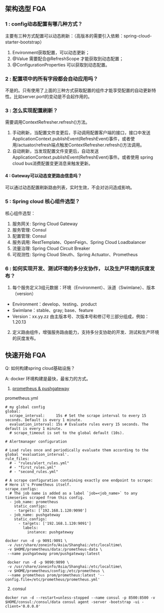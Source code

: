 ## 架构选型 FQA

### 1 : config动态配置有哪几种方式？

主要有三种方式配置可以动态刷新：（高版本的需要引入依赖：spring-cloud-starter-bootstrap）

   1. Environment获取配置，可以动态更新；
   2. @Value 需要配合@RefreshScope 才能获取到动态配置；
   3. @ConfigurationProperties 可以获取到动态配置。

### 2 : 配置项中的所有字段都会自动应用吗？

不是的。只有使用了上面的三种方式获取配置的组件才能享受配置的自动更新特性。比如server.port的变动是不会起作用的。

### 3 : 怎么实现配置刷新？

需要调用ContextRefresher.refresh()方法。

   1. 手动刷新，当配置文件变更后，手动调用配置客户端的接口，接口中发送ApplicationContext.publishEvent(RefreshEvent)事件，或者使用/actuator/refresh端点触发ContextRefresher.refresh()方法调用。
   2. 自动刷新，当发现配置文件变更后，自动发送ApplicationContext.publishEvent(RefreshEvent)事件。或者使用 spring cloud bus消费配置变更消息来触发更新。

#### 4 : Gateway可以动态变更路由信息吗？

可以通过动态配置刷新路由列表，实时生效，不会对访问造成影响。

### 5 : Spring cloud 核心组件选型？

核心组件选型：
   1. 服务网关: Spring Cloud Gateway
   2. 服务管理: Consul
   3. 配置管理: Consul
   4. 服务调用: RestTemplate、OpenFeign、Spring Cloud Loadbalancer
   5. 流量治理: Spring Cloud Circuit Breaker
   6. 可观测性: Spring Cloud Sleuth、Spring Actuator、Prometheus

### 6 : 如何实现开发、测试环境的多分支协作， 以及生产环境的灰度发布？

1. 每个服务定义3组元数据：环境（Environment）、泳道（Swimlane）、版本（version）
* Environment：develop、testing、product
* Swimlane：stable、gray; base、feature
* Version：xx.yy.zz 由主版本号、次版本号和修订号三部分组成，例如：1.20.13

2. 定义路由组件，增强服务路由能力，支持多分支协助的开发、测试和生产环境的灰度发布。


## 快速开始 FQA

Q: 如何构建spring cloud基础设施？

A: docker 环境构建是最快，最省力的方式。

1. [prometheus & pushgateway](https://blog.csdn.net/qq_36120342/article/details/119758402)

prometheus.yml

```
# my global config
global:
  scrape_interval:     15s # Set the scrape interval to every 15 seconds. Default is every 1 minute.
  evaluation_interval: 15s # Evaluate rules every 15 seconds. The default is every 1 minute.
  # scrape_timeout is set to the global default (10s).

# Alertmanager configuration

# Load rules once and periodically evaluate them according to the global 'evaluation_interval'.
rule_files:
  # - "rules/alert_rules.yml"
  # - "first_rules.yml"
  # - "second_rules.yml"

# A scrape configuration containing exactly one endpoint to scrape:
# Here it's Prometheus itself.
scrape_configs:
  # The job name is added as a label `job=<job_name>` to any timeseries scraped from this config.
  - job_name: prometheus
    static_configs:
    - targets: ['192.168.1.120:9090']
  - job_name: pushgateway
    static_configs:
      - targets: ['192.168.1.120:9091']
        labels:
          instance: pushgateway
```

```
docker run -d -p 9091:9091 \
 -v /usr/share/zoneinfo/Asia/Shanghai:/etc/localtime\
 -v $HOME/prometheus/data:/prometheus-data \
 --name pushgateway prom/pushgateway:latest

 docker run -d -p 9090:9090 \
 -v /usr/share/zoneinfo/Asia/Shanghai:/etc/localtime\
 -v $HOME/prometheus/config:/etc/prometheus \
 --name prometheus prom/prometheus:latest '--config.file=/etc/prometheus/prometheus.yml'
```

2. consul

```
docker run -d --restart=unless-stopped --name consul -p 8500:8500 -v $HOME/consul:/consul/data consul agent -server -bootstrap -ui -client='0.0.0.0'
```
